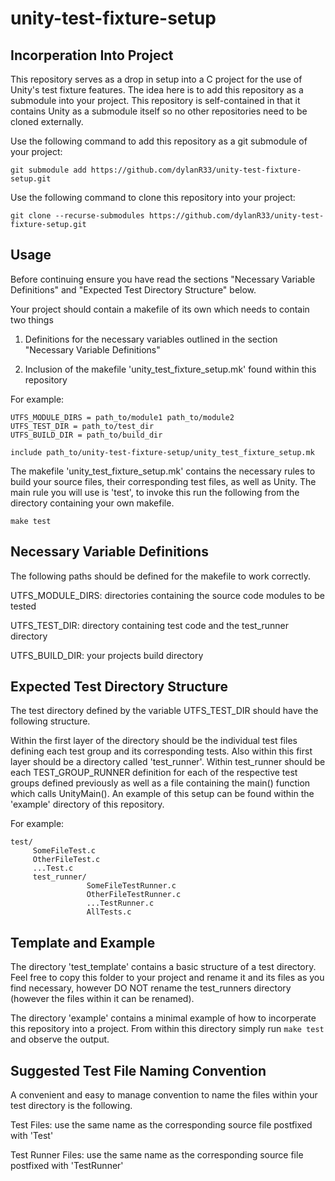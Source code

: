 # unity-test-fixture-setup

## Incorperation Into Project
This repository serves as a drop in setup into a C project for the use of Unity's 
test fixture features. The idea here is to add this repository as a submodule into
your project. This repository is self-contained in that it contains Unity as a 
submodule itself so no other repositories need to be cloned externally.

Use the following command to add this repository as a git submodule of your project:
```
git submodule add https://github.com/dylanR33/unity-test-fixture-setup.git
```

Use the following command to clone this repository into your project:
```
git clone --recurse-submodules https://github.com/dylanR33/unity-test-fixture-setup.git
```


## Usage
Before continuing ensure you have read the sections "Necessary Variable Definitions" 
and "Expected Test Directory Structure" below.

Your project should contain a makefile of its own which needs to contain two things

1. Definitions for the necessary variables outlined in the section "Necessary Variable 
Definitions"

2. Inclusion of the makefile 'unity_test_fixture_setup.mk' found within this repository

For example:
```
UTFS_MODULE_DIRS = path_to/module1 path_to/module2 
UTFS_TEST_DIR = path_to/test_dir
UTFS_BUILD_DIR = path_to/build_dir

include path_to/unity-test-fixture-setup/unity_test_fixture_setup.mk
```

The makefile 'unity_test_fixture_setup.mk' contains the necessary rules to build your
source files, their corresponding test files, as well as Unity. The main rule you will 
use is 'test', to invoke this run the following from the directory containing your own 
makefile.
```
make test
```


## Necessary Variable Definitions
The following paths should be defined for the makefile to work correctly.

UTFS_MODULE_DIRS: directories containing the source code modules to be tested

UTFS_TEST_DIR: directory containing test code and the test_runner directory

UTFS_BUILD_DIR: your projects build directory


## Expected Test Directory Structure
The test directory defined by the variable UTFS_TEST_DIR should have the following
structure.

Within the first layer of the directory should be the individual test files defining 
each test group and its corresponding tests. Also within this first layer should be a 
directory called 'test_runner'. Within test_runner should be each TEST_GROUP_RUNNER 
definition for each of the respective test groups defined previously as well as a file 
containing the main() function which calls UnityMain(). An example of this setup can 
be found within the 'example' directory of this repository.

For example:

```
test/ 
     SomeFileTest.c 
     OtherFileTest.c 
     ...Test.c 
     test_runner/ 
                 SomeFileTestRunner.c 
                 OtherFileTestRunner.c 
                 ...TestRunner.c 
                 AllTests.c 
```


## Template and Example
The directory 'test_template' contains a basic structure of a test directory. Feel 
free to copy this folder to your project and rename it and its files as you find 
necessary, however DO NOT rename the test_runners directory (however the files within 
it can be renamed).

The directory 'example' contains a minimal example of how to incorperate this repository 
into a project. From within this directory simply run `make test` and observe the output.


## Suggested Test File Naming Convention
A convenient and easy to manage convention to name the files within your test directory
is the following.

Test Files: use the same name as the corresponding source file postfixed with 'Test'

Test Runner Files: use the same name as the corresponding source file postfixed with 'TestRunner'

